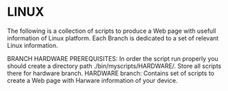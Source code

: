 # LINUX
The following is a collection of scripts to produce a Web page with usefull information of Linux platform. Each Branch is dedicated to a set of relevant Linux information.

BRANCH HARDWARE
PREREQUISITES: In order the script run properly you should create a directory path ./bin/myscripts/HARDWARE/. Store all scripts there for hardware branch. HARDWARE branch: Contains set of scripts to create a Web page with Harware information of your device.

